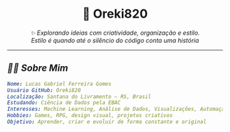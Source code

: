 <h1 align="center">🌌 Oreki820</h1>

<p align="center">
  <em>✨ Explorando ideias com criatividade, organização e estilo.</em><br/>
  <em> Estilo é quando até o silêncio do código conta uma história
</p>

---

## 👨‍🚀 Sobre Mim

```yaml
Nome: Lucas Gabriel Ferreira Gomes
Usuário GitHub: Oreki820
Localização: Santana do Livramento – RS, Brasil
Estudando: Ciência de Dados pela EBAC
Interesses: Machine Learning, Análise de Dados, Visualizações, Automação
Hobbies: Games, RPG, design visual, projetos criativos
Objetivo: Aprender, criar e evoluir de forma constante e original
